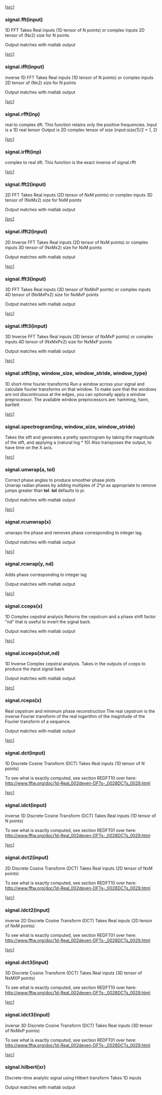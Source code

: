 
<a class="entityLink" href="https://github.com/https://github.com/soumith/torch-signal//blob/8566cc505ec5ec57fbfcfdad3fce4f299f48b6a6/init.lua#L42">[src]</a>
<a name="signal.fft"></a>
### signal.fft(input) ###

1D FFT
   Takes Real inputs (1D tensor of N points)
   or complex inputs 2D tensor of (Nx2) size for N points
   
   Output matches with matlab output

<a class="entityLink" href="https://github.com/https://github.com/soumith/torch-signal//blob/8566cc505ec5ec57fbfcfdad3fce4f299f48b6a6/init.lua#L53">[src]</a>
<a name="signal.ifft"></a>
### signal.ifft(input) ###

inverse 1D FFT
   Takes Real inputs (1D tensor of N points)
   or complex inputs 2D tensor of (Nx2) size for N points

   Output matches with matlab output

<a class="entityLink" href="https://github.com/https://github.com/soumith/torch-signal//blob/8566cc505ec5ec57fbfcfdad3fce4f299f48b6a6/init.lua#L63">[src]</a>
<a name="signal.rfft"></a>
### signal.rfft(inp) ###

real to complex dft.
   This function retains only the positive frequencies.
   Input is a 1D real tensor
   Output is 2D complex tensor of size (input:size(1)/2 + 1, 2)

<a class="entityLink" href="https://github.com/https://github.com/soumith/torch-signal//blob/8566cc505ec5ec57fbfcfdad3fce4f299f48b6a6/init.lua#L87">[src]</a>
<a name="signal.irfft"></a>
### signal.irfft(inp) ###

complex to real dft. This function is the exact inverse of signal.rfft

<a class="entityLink" href="https://github.com/https://github.com/soumith/torch-signal//blob/8566cc505ec5ec57fbfcfdad3fce4f299f48b6a6/init.lua#L145">[src]</a>
<a name="signal.fft2"></a>
### signal.fft2(input) ###

2D FFT
   Takes Real inputs (2D tensor of NxM points)
   or complex inputs 3D tensor of (NxMx2) size for NxM points

   Output matches with matlab output

<a class="entityLink" href="https://github.com/https://github.com/soumith/torch-signal//blob/8566cc505ec5ec57fbfcfdad3fce4f299f48b6a6/init.lua#L156">[src]</a>
<a name="signal.ifft2"></a>
### signal.ifft2(input) ###

2D Inverse FFT
   Takes Real inputs (2D tensor of NxM points)
   or complex inputs 3D tensor of (NxMx2) size for NxM points

   Output matches with matlab output

<a class="entityLink" href="https://github.com/https://github.com/soumith/torch-signal//blob/8566cc505ec5ec57fbfcfdad3fce4f299f48b6a6/init.lua#L197">[src]</a>
<a name="signal.fft3"></a>
### signal.fft3(input) ###

3D FFT
   Takes Real inputs (3D tensor of NxMxP points)
   or complex inputs 4D tensor of (NxMxPx2) size for NxMxP points

   Output matches with matlab output

<a class="entityLink" href="https://github.com/https://github.com/soumith/torch-signal//blob/8566cc505ec5ec57fbfcfdad3fce4f299f48b6a6/init.lua#L208">[src]</a>
<a name="signal.ifft3"></a>
### signal.ifft3(input) ###

3D Inverse FFT
   Takes Real inputs (3D tensor of NxMxP points)
   or complex inputs 4D tensor of (NxMxPx2) size for NxMxP points

   Output matches with matlab output

<a class="entityLink" href="https://github.com/https://github.com/soumith/torch-signal//blob/8566cc505ec5ec57fbfcfdad3fce4f299f48b6a6/init.lua#L240">[src]</a>
<a name="signal.stft"></a>
### signal.stft(inp, window_size, window_stride, window_type) ###

1D short-time fourier transforms
   Run a window across your signal and calculate fourier transforms on that window.
   To make sure that the windows are not discontinuous at the edges, you can optionally apply a window preprocessor.
   The available window preprocessors are: hamming, hann, bartlett

<a class="entityLink" href="https://github.com/https://github.com/soumith/torch-signal//blob/8566cc505ec5ec57fbfcfdad3fce4f299f48b6a6/init.lua#L266">[src]</a>
<a name="signal.spectrogram"></a>
### signal.spectrogram(inp, window_size, window_stride) ###

Takes the stft and generates a pretty spectrogram by
   taking the magnitude of the stft, and applying a (natural log * 10)
   Also transposes the output, to have time on the X axis.

<a class="entityLink" href="https://github.com/https://github.com/soumith/torch-signal//blob/8566cc505ec5ec57fbfcfdad3fce4f299f48b6a6/init.lua#L288">[src]</a>
<a name="signal.unwrap"></a>
### signal.unwrap(a, tol) ###

Correct phase angles to produce smoother phase plots   
   Unwrap radian phases by adding multiples of 2*pi as appropriate to
   remove jumps greater than **tol**. **tol** defaults to pi.   

   Output matches with matlab output

<a class="entityLink" href="https://github.com/https://github.com/soumith/torch-signal//blob/8566cc505ec5ec57fbfcfdad3fce4f299f48b6a6/init.lua#L315">[src]</a>
<a name="signal.rcunwrap"></a>
### signal.rcunwrap(x) ###

unwraps the phase and removes phase corresponding to integer lag.

   Output matches with matlab output

<a class="entityLink" href="https://github.com/https://github.com/soumith/torch-signal//blob/8566cc505ec5ec57fbfcfdad3fce4f299f48b6a6/init.lua#L334">[src]</a>
<a name="signal.rcwrap"></a>
### signal.rcwrap(y, nd) ###

Adds phase corresponding to integer lag

   Output matches with matlab output

<a class="entityLink" href="https://github.com/https://github.com/soumith/torch-signal//blob/8566cc505ec5ec57fbfcfdad3fce4f299f48b6a6/init.lua#L358">[src]</a>
<a name="signal.cceps"></a>
### signal.cceps(x) ###

1D Complex cepstral analysis
   Returns the cepstrum and a phase shift factor "nd" that is useful to invert the signal back.

   Output matches with matlab output

<a class="entityLink" href="https://github.com/https://github.com/soumith/torch-signal//blob/8566cc505ec5ec57fbfcfdad3fce4f299f48b6a6/init.lua#L383">[src]</a>
<a name="signal.icceps"></a>
### signal.icceps(xhat,nd) ###

1D Inverse Complex cepstral analysis.
   Takes in the outputs of cceps to produce the input signal back

   Output matches with matlab output

<a class="entityLink" href="https://github.com/https://github.com/soumith/torch-signal//blob/8566cc505ec5ec57fbfcfdad3fce4f299f48b6a6/init.lua#L402">[src]</a>
<a name="signal.rceps"></a>
### signal.rceps(x) ###

Real cepstrum and minimum phase reconstruction
   The real cepstrum is the inverse Fourier transform of the real logarithm of the magnitude of the Fourier transform of a sequence.

   Output matches with matlab output

<a class="entityLink" href="https://github.com/https://github.com/soumith/torch-signal//blob/8566cc505ec5ec57fbfcfdad3fce4f299f48b6a6/init.lua#L446">[src]</a>
<a name="signal.dct"></a>
### signal.dct(input) ###

1D Discrete Cosine Transform (DCT)
   Takes Real inputs (1D tensor of N points)

   To see what is exactly computed, see section REDFT10 over here: 
   http://www.fftw.org/doc/1d-Real_002deven-DFTs-_0028DCTs_0029.html

<a class="entityLink" href="https://github.com/https://github.com/soumith/torch-signal//blob/8566cc505ec5ec57fbfcfdad3fce4f299f48b6a6/init.lua#L457">[src]</a>
<a name="signal.idct"></a>
### signal.idct(input) ###

inverse 1D Discrete Cosine Transform (DCT)
   Takes Real inputs (1D tensor of N points)

   To see what is exactly computed, see section REDFT01 over here: 
   http://www.fftw.org/doc/1d-Real_002deven-DFTs-_0028DCTs_0029.html

<a class="entityLink" href="https://github.com/https://github.com/soumith/torch-signal//blob/8566cc505ec5ec57fbfcfdad3fce4f299f48b6a6/init.lua#L496">[src]</a>
<a name="signal.dct2"></a>
### signal.dct2(input) ###

2D Discrete Cosine Transform (DCT)
   Takes Real inputs (2D tensor of NxM points)

   To see what is exactly computed, see section REDFT10 over here: 
   http://www.fftw.org/doc/1d-Real_002deven-DFTs-_0028DCTs_0029.html

<a class="entityLink" href="https://github.com/https://github.com/soumith/torch-signal//blob/8566cc505ec5ec57fbfcfdad3fce4f299f48b6a6/init.lua#L507">[src]</a>
<a name="signal.idct2"></a>
### signal.idct2(input) ###

inverse 2D Discrete Cosine Transform (DCT)
   Takes Real inputs (2D tensor of NxM points)

   To see what is exactly computed, see section REDFT01 over here: 
   http://www.fftw.org/doc/1d-Real_002deven-DFTs-_0028DCTs_0029.html

<a class="entityLink" href="https://github.com/https://github.com/soumith/torch-signal//blob/8566cc505ec5ec57fbfcfdad3fce4f299f48b6a6/init.lua#L548">[src]</a>
<a name="signal.dct3"></a>
### signal.dct3(input) ###

3D Discrete Cosine Transform (DCT)
   Takes Real inputs (3D tensor of NxMXP points)

   To see what is exactly computed, see section REDFT10 over here: 
   http://www.fftw.org/doc/1d-Real_002deven-DFTs-_0028DCTs_0029.html

<a class="entityLink" href="https://github.com/https://github.com/soumith/torch-signal//blob/8566cc505ec5ec57fbfcfdad3fce4f299f48b6a6/init.lua#L559">[src]</a>
<a name="signal.idct3"></a>
### signal.idct3(input) ###

inverse 3D Discrete Cosine Transform (DCT)
   Takes Real inputs (3D tensor of NxMxP points)

   To see what is exactly computed, see section REDFT01 over here: 
   http://www.fftw.org/doc/1d-Real_002deven-DFTs-_0028DCTs_0029.html

<a class="entityLink" href="https://github.com/https://github.com/soumith/torch-signal//blob/8566cc505ec5ec57fbfcfdad3fce4f299f48b6a6/init.lua#L569">[src]</a>
<a name="signal.hilbert"></a>
### signal.hilbert(xr) ###

Discrete-time analytic signal using Hilbert transform
   Takes 1D inputs

   Output matches with matlab output
